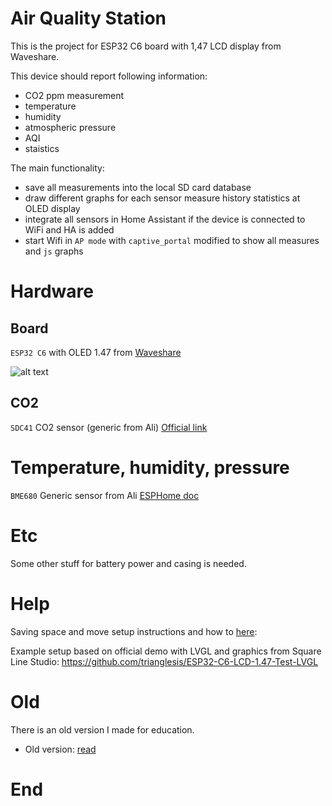 # Air Quality Station

This is the project for ESP32 C6 board with 1,47 LCD display from Waveshare.

This device should report following information:
- CO2 ppm measurement
- temperature
- humidity
- atmospheric pressure
- AQI
- staistics

The main functionality:
- save all measurements into the local SD card database
- draw different graphs for each sensor measure history statistics at OLED display
- integrate all sensors in Home Assistant if the device is connected to WiFi and HA is added
- start Wifi in `AP mode` with `captive_portal` modified to show all measures and `js` graphs

# Hardware

## Board

`ESP32 C6` with OLED 1.47 from [Waveshare](https://www.waveshare.com/wiki/ESP32-C6-LCD-1.47)

![alt text](doc/pic/300px-ESP32-C6-LCD-1.47.jpg)

## CO2

`SDC41` CO2 sensor (generic from Ali) [Official link](https://sensirion.com/products/catalog/SCD41)

# Temperature, humidity, pressure

`BME680` Generic sensor from Ali [ESPHome doc](https://esphome.io/components/sensor/bme680.html)

# Etc

Some other stuff for battery power and casing is needed.

# Help

Saving space and move setup instructions and how to [here](doc/README.md):

Example setup based on official demo with LVGL and graphics from Square Line Studio: https://github.com/trianglesis/ESP32-C6-LCD-1.47-Test-LVGL


# Old

There is an old version I made for education.

- Old version: [read](https://github.com/trianglesis/Air_Quality_station/blob/0f882de520a3a1b63564a4ebc3921752ade938d1/README.md)

# End